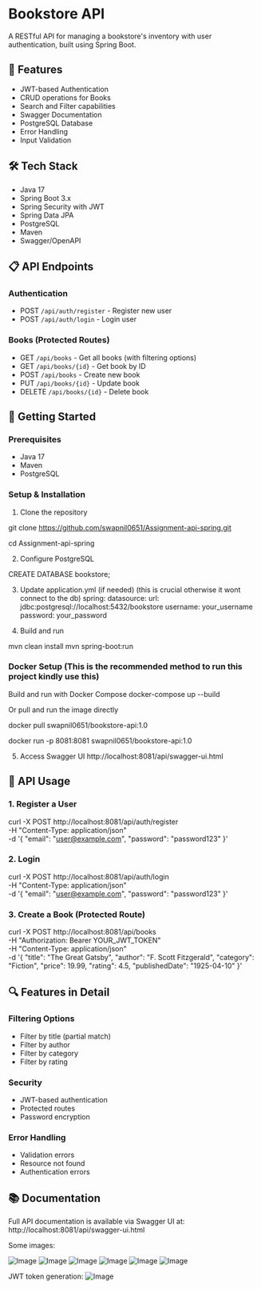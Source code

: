 # Bookstore API

A RESTful API for managing a bookstore's inventory with user authentication, built using Spring Boot.

## 🚀 Features

- JWT-based Authentication
- CRUD operations for Books
- Search and Filter capabilities
- Swagger Documentation
- PostgreSQL Database
- Error Handling
- Input Validation

## 🛠️ Tech Stack

- Java 17
- Spring Boot 3.x
- Spring Security with JWT
- Spring Data JPA
- PostgreSQL
- Maven
- Swagger/OpenAPI

## 📋 API Endpoints

### Authentication
- POST `/api/auth/register` - Register new user
- POST `/api/auth/login` - Login user

### Books (Protected Routes)
- GET `/api/books` - Get all books (with filtering options)
- GET `/api/books/{id}` - Get book by ID
- POST `/api/books` - Create new book
- PUT `/api/books/{id}` - Update book
- DELETE `/api/books/{id}` - Delete book

## 🚦 Getting Started

### Prerequisites
- Java 17
- Maven
- PostgreSQL

### Setup & Installation

1. Clone the repository

git clone https://github.com/swapnil0651/Assignment-api-spring.git

cd Assignment-api-spring


2. Configure PostgreSQL

CREATE DATABASE bookstore;


3. Update application.yml (if needed) (this is crucial otherwise it wont connect to the db)
spring:
datasource:
url: jdbc:postgresql://localhost:5432/bookstore
username: your_username
password: your_password


4. Build and run

mvn clean install
mvn spring-boot:run

### Docker Setup (This is the recommended method to run this project kindly use this)

Build and run with Docker Compose
docker-compose up --build

Or pull and run the image directly

docker pull swapnil0651/bookstore-api:1.0

docker run -p 8081:8081 swapnil0651/bookstore-api:1.0

5. Access Swagger UI
http://localhost:8081/api/swagger-ui.html

## 📝 API Usage

### 1. Register a User

curl -X POST http://localhost:8081/api/auth/register \
-H "Content-Type: application/json" \
-d '{
"email": "user@example.com",
"password": "password123"
}'


### 2. Login

curl -X POST http://localhost:8081/api/auth/login \
-H "Content-Type: application/json" \
-d '{
"email": "user@example.com",
"password": "password123"
}'


### 3. Create a Book (Protected Route)

curl -X POST http://localhost:8081/api/books \
-H "Authorization: Bearer YOUR_JWT_TOKEN" \
-H "Content-Type: application/json" \
-d '{
"title": "The Great Gatsby",
"author": "F. Scott Fitzgerald",
"category": "Fiction",
"price": 19.99,
"rating": 4.5,
"publishedDate": "1925-04-10"
}'


## 🔍 Features in Detail

### Filtering Options
- Filter by title (partial match)
- Filter by author
- Filter by category
- Filter by rating

### Security
- JWT-based authentication
- Protected routes
- Password encryption

### Error Handling
- Validation errors
- Resource not found
- Authentication errors

## 📚 Documentation

Full API documentation is available via Swagger UI at: http://localhost:8081/api/swagger-ui.html

Some images:

![Image](https://github.com/user-attachments/assets/256580ca-3bec-42c7-a520-8f33c9508f15)
![Image](https://github.com/user-attachments/assets/817c8ad3-3abc-4a80-89a7-47541062fb7c)
![Image](https://github.com/user-attachments/assets/6ae03f31-8fdf-4506-8f6a-0128fdabe0bb)
![Image](https://github.com/user-attachments/assets/acd5b93a-f965-4fef-ad3b-13bdb8948ac0)
![Image](https://github.com/user-attachments/assets/b6d3263f-721d-4728-b40b-d5e4945d6ee0)
![Image](https://github.com/user-attachments/assets/ac6882e6-d6ba-4136-9a1d-380b1995c4d1)

JWT token generation:
![Image](https://github.com/user-attachments/assets/3ed62568-6d84-445c-ae35-1c4a0cef8464)
